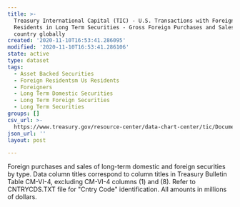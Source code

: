 ```yaml
---
title: >-
  Treasury International Capital (TIC) - U.S. Transactions with Foreign
  Residents in Long Term Securities - Gross Foreign Purchases and Sales, by
  country globally
created: '2020-11-10T16:53:41.286095'
modified: '2020-11-10T16:53:41.286106'
state: active
type: dataset
tags:
  - Asset Backed Securities
  - Foreign Residentsm Us Residents
  - Foreigners
  - Long Term Domestic Securities
  - Long Term Foreign Securities
  - Long Term Securities
groups: []
csv_url: >-
  https://www.treasury.gov/resource-center/data-chart-center/tic/Documents/s1_globl.txt
json_url: ''
layout: post

---
```

Foreign purchases and sales of long-term domestic and foreign securities by type.  Data column titles correspond to column titles in Treasury Bulletin Table CM-VI-4, excluding CM-VI-4 columns (1) and (8).  Refer to CNTRYCDS.TXT file for "Cntry Code" identification.  All amounts in millions of dollars.
